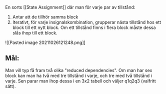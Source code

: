 En sorts [[State Assignment]] där man för varje par av tillstånd:

1. Antar att de tillhör samma block
2. Iterativt, för varje insignalskombination, grupperar nästa tillstånd hos ett block till ett nytt block. Om ett tillstånd finns i flera block måste dessa slås ihop till ett block.

![[Pasted image 20211026121248.png]]

## Mål: 
Man vill typ få fram två olika "reduced dependencies". Om man har sex block kan man ha två med tre tillstånd i varje, och tre med två tillstånd i varje. Sen parar man ihop dessa i en 3x2 tabell och väljer q1q2q3 (valfritt sätt).